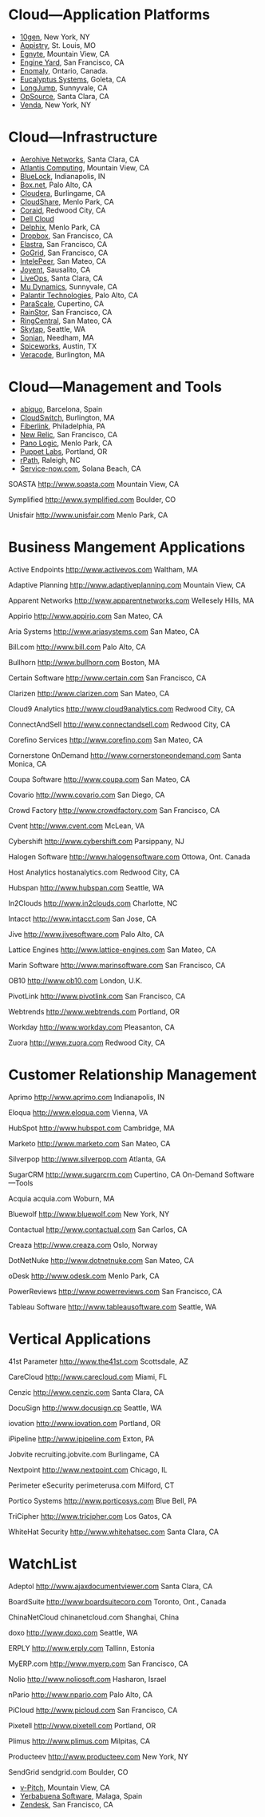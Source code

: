 
# Cloud—Application Platforms

+ [10gen](http://http://www.10gen.com), New York, NY
+ [Appistry](http://www.appistry.com), St. Louis, MO
+ [Egnyte](http://www.egnyte.com), Mountain View, CA
+ [Engine Yard](http://www.engineyard.com), San Francisco, CA
+ [Enomaly](http://www.enomaly.com), Ontario, Canada.
+ [Eucalyptus Systems](http://www.eucalyptus.com), Goleta, CA
+ [LongJump](http://www.longjump.com), Sunnyvale, CA
+ [OpSource](http://www.opsource.net), Santa Clara, CA
+ [Venda](http://www.venda.com), New York, NY

# Cloud—Infrastructure

+ [Aerohive Networks](http://www.aerohive.com), Santa Clara, CA
+ [Atlantis Computing](http://www.atlantiscomputing.com), Mountain View, CA
+ [BlueLock](http://www.bluelock.com), Indianapolis, IN
+ [Box.net](http://www.box.net), Palo Alto, CA
+ [Cloudera](http://www.cloudera.com), Burlingame, CA
+ [CloudShare](http://www.cloudshare.com), Menlo Park, CA
+ [Coraid](http://www.coraid.com), Redwood City, CA
+ [Dell Cloud](http://dell.com/Cloud)
+ [Delphix](http://www.delphix.com), Menlo Park, CA
+ [Dropbox](http://www.dropbox.com), San Francisco, CA
+ [Elastra](http://www.elastra.com), San Francisco, CA
+ [GoGrid](http://www.gogrid.com), San Francisco, CA
+ [IntelePeer](http://www.intelepeer.com), San Mateo, CA
+ [Joyent](http://www.joyent.com), Sausalito, CA
+ [LiveOps](http://www.liveops.com), Santa Clara, CA
+ [Mu Dynamics](http://www.mudynamics.com), Sunnyvale, CA
+ [Palantir Technologies](http://www.palantirtech.com), Palo Alto, CA
+ [ParaScale](http://www.parascale.com), Cupertino, CA
+ [RainStor](http://www.rainstor.com), San Francisco, CA
+ [RingCentral](http://www.ringcentral.com), San Mateo, CA
+ [Skytap](http://www.skytap.com), Seattle, WA
+ [Sonian](http://www.sonian.com), Needham, MA
+ [Spiceworks](http://www.spiceworks.com), Austin, TX
+ [Veracode](http://www.veracode.com), Burlington, MA

# Cloud—Management and Tools

+ [abiquo](http://www.abiquo.com), Barcelona, Spain
+ [CloudSwitch](http://www.cloudswitch.com), Burlington, MA
+ [Fiberlink](http://www.maas360.com), Philadelphia, PA
+ [New Relic](http://www.newrelic.com), San Francisco, CA
+ [Pano Logic](http://www.panologic.com), Menlo Park, CA
+ [Puppet Labs](http://www.puppetlabs.com), Portland, OR
+ [rPath](http://www.rpath.com), Raleigh, NC
+ [Service-now.com](http://www.service-now.com), Solana Beach, CA

SOASTA
http://www.soasta.com
Mountain View, CA

Symplified
http://www.symplified.com
Boulder, CO

Unisfair
http://www.unisfair.com
Menlo Park, CA

# Business Mangement Applications

Active Endpoints
http://www.activevos.com
Waltham, MA

Adaptive Planning
http://www.adaptiveplanning.com
Mountain View, CA

Apparent Networks
http://www.apparentnetworks.com
Wellesely Hills, MA

Appirio
http://www.appirio.com
San Mateo, CA

Aria Systems
http://www.ariasystems.com
San Mateo, CA

Bill.com
http://www.bill.com
Palo Alto, CA

Bullhorn
http://www.bullhorn.com
Boston, MA

Certain Software
http://www.certain.com
San Francisco, CA

Clarizen
http://www.clarizen.com
San Mateo, CA

Cloud9 Analytics
http://www.cloud9analytics.com
Redwood City, CA

ConnectAndSell
http://www.connectandsell.com
Redwood City, CA

Corefino Services
http://www.corefino.com
San Mateo, CA

Cornerstone OnDemand
http://www.cornerstoneondemand.com
Santa Monica, CA

Coupa Software
http://www.coupa.com
San Mateo, CA

Covario
http://www.covario.com
San Diego, CA

Crowd Factory
http://www.crowdfactory.com
San Francisco, CA

Cvent
http://www.cvent.com
McLean, VA

Cybershift
http://www.cybershift.com
Parsippany, NJ

Halogen Software
http://www.halogensoftware.com
Ottowa, Ont. Canada

Host Analytics
hostanalytics.com
Redwood City, CA

Hubspan
http://www.hubspan.com
Seattle, WA

In2Clouds
http://www.in2clouds.com
Charlotte, NC

Intacct
http://www.intacct.com
San Jose, CA

Jive
http://www.jivesoftware.com
Palo Alto, CA

Lattice Engines
http://www.lattice-engines.com
San Mateo, CA

Marin Software
http://www.marinsoftware.com
San Francisco, CA

OB10
http://www.ob10.com
London, U.K.

PivotLink
http://www.pivotlink.com
San Francisco, CA

Webtrends
http://www.webtrends.com
Portland, OR

Workday
http://www.workday.com
Pleasanton, CA

Zuora
http://www.zuora.com
Redwood City, CA

# Customer Relationship Management

Aprimo
http://www.aprimo.com
Indianapolis, IN

Eloqua
http://www.eloqua.com
Vienna, VA

HubSpot
http://www.hubspot.com
Cambridge, MA

Marketo
http://www.marketo.com
San Mateo, CA

Silverpop
http://www.silverpop.com
Atlanta, GA

SugarCRM
http://www.sugarcrm.com
Cupertino, CA
On-Demand Software—Tools

Acquia
acquia.com
Woburn, MA

Bluewolf
http://www.bluewolf.com
New York, NY

Contactual
http://www.contactual.com
San Carlos, CA

Creaza
http://www.creaza.com
Oslo, Norway

DotNetNuke
http://www.dotnetnuke.com
San Mateo, CA

oDesk
http://www.odesk.com
Menlo Park, CA

PowerReviews
http://www.powerreviews.com
San Francisco, CA

Tableau Software
http://www.tableausoftware.com
Seattle, WA


# Vertical Applications

41st Parameter
http://www.the41st.com
Scottsdale, AZ

CareCloud
http://www.carecloud.com
Miami, FL

Cenzic
http://www.cenzic.com
Santa Clara, CA

DocuSign
http://www.docusign.cp
Seattle, WA

iovation
http://www.iovation.com
Portland, OR

iPipeline
http://www.ipipeline.com
Exton, PA

Jobvite
recruiting.jobvite.com
Burlingame, CA

Nextpoint
http://www.nextpoint.com
Chicago, IL

Perimeter eSecurity
perimeterusa.com
Milford, CT

Portico Systems
http://www.porticosys.com
Blue Bell, PA

TriCipher
http://www.tricipher.com
Los Gatos, CA

WhiteHat Security
http://www.whitehatsec.com
Santa Clara, CA


# WatchList

Adeptol
http://www.ajaxdocumentviewer.com
Santa Clara, CA

BoardSuite
http://www.boardsuitecorp.com
Toronto, Ont., Canada

ChinaNetCloud
chinanetcloud.com
Shanghai, China

doxo
http://www.doxo.com
Seattle, WA

ERPLY
http://www.erply.com
Tallinn, Estonia

MyERP.com
http://www.myerp.com
San Francisco, CA

Nolio
http://www.noliosoft.com
Hasharon, Israel

nPario
http://www.npario.com
Palo Alto, CA

PiCloud
http://www.picloud.com
San Francisco, CA

Pixetell
http://www.pixetell.com
Portland, OR

Plimus
http://www.plimus.com
Milpitas, CA

Producteev
http://www.producteev.com
New York, NY

SendGrid
sendgrid.com
Boulder, CO

+ [v-Pitch](http://v-pitch.com), Mountain View, CA
+ [Yerbabuena Software](http://www.yerbabuenasoftware.com), Malaga, Spain
+ [Zendesk](http://www.zendesk.com), San Francisco, CA

